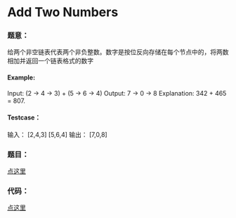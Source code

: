 #	Add Two Numbers


### 题意：
给两个非空链表代表两个非负整数。数字是按位反向存储在每个节点中的，将两数相加并返回一个链表格式的数字

#### Example:
Input: (2 -> 4 -> 3) + (5 -> 6 -> 4)
Output: 7 -> 0 -> 8
Explanation: 342 + 465 = 807.

#### Testcase：
输入：
[2,4,3]
[5,6,4]
输出：
[7,0,8]

### 题目：
<a href="https://leetcode.com/problems/add-two-numbers" target="_blank">点这里</a>

### 代码：
<a href="./index.js">点这里</a>
